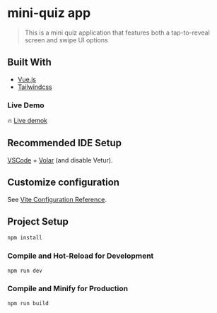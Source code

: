 # mini-quiz app

> This is a mini quiz application that features both a tap-to-reveal screen and swipe UI options
## Built With

- [Vue.js](https://vuejs.org/)
- [Tailwindcss](https://tailwindcss.com/)

### Live Demo 

🔥 [Live demok](https://mini-quiz-five.vercel.app/)


## Recommended IDE Setup

[VSCode](https://code.visualstudio.com/) + [Volar](https://marketplace.visualstudio.com/items?itemName=Vue.volar) (and disable Vetur).

## Customize configuration

See [Vite Configuration Reference](https://vite.dev/config/).

## Project Setup

```sh
npm install
```

### Compile and Hot-Reload for Development

```sh
npm run dev
```

### Compile and Minify for Production

```sh
npm run build
```
